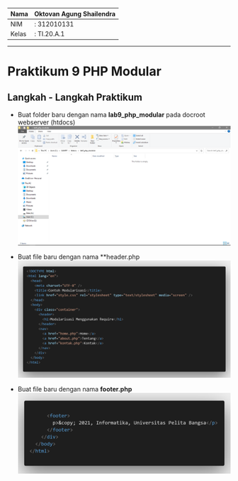| Nama  | Oktovan Agung Shailendra|
|-------|-------------------------|
|NIM    |: 312010131              |
|Kelas  |: TI.20.A.1              |

---
 # Praktikum 9 PHP Modular

 ## Langkah - Langkah Praktikum

 - Buat folder baru dengan nama **lab9_php_modular** pada docroot webserver (htdocs)
 ![img](img/lab9phpmodular.png)

- Buat file baru dengan nama **header.php
![img](img/header.png)

- Buat file baru dengan nama **footer.php**
![img](img/footer.png)